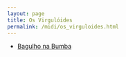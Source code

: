 ```yaml
---
layout: page
title: Os Virgulóides
permalink: /midi/os_virguloides.html
---
```


* [Bagulho na Bumba](https://124700.selcdn.ru/srv.victor3d.com.br/midi/Bagulho_na_Bumba.mid)
